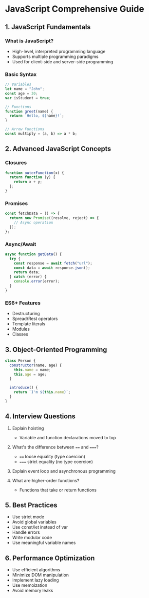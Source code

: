 # JavaScript Comprehensive Guide

## 1. JavaScript Fundamentals

### What is JavaScript?

- High-level, interpreted programming language
- Supports multiple programming paradigms
- Used for client-side and server-side programming

### Basic Syntax

```javascript
// Variables
let name = "John";
const age = 30;
var isStudent = true;

// Functions
function greet(name) {
  return `Hello, ${name}!`;
}

// Arrow Functions
const multiply = (a, b) => a * b;
```

## 2. Advanced JavaScript Concepts

### Closures

```javascript
function outerFunction(x) {
  return function (y) {
    return x + y;
  };
}
```

### Promises

```javascript
const fetchData = () => {
  return new Promise((resolve, reject) => {
    // Async operation
  });
};
```

### Async/Await

```javascript
async function getData() {
  try {
    const response = await fetch("url");
    const data = await response.json();
    return data;
  } catch (error) {
    console.error(error);
  }
}
```

### ES6+ Features

- Destructuring
- Spread/Rest operators
- Template literals
- Modules
- Classes

## 3. Object-Oriented Programming

```javascript
class Person {
  constructor(name, age) {
    this.name = name;
    this.age = age;
  }

  introduce() {
    return `I'm ${this.name}`;
  }
}
```

## 4. Interview Questions

1. Explain hoisting

   - Variable and function declarations moved to top

2. What's the difference between `==` and `===`?

   - `==` loose equality (type coercion)
   - `===` strict equality (no type coercion)

3. Explain event loop and asynchronous programming

4. What are higher-order functions?
   - Functions that take or return functions

## 5. Best Practices

- Use strict mode
- Avoid global variables
- Use const/let instead of var
- Handle errors
- Write modular code
- Use meaningful variable names

## 6. Performance Optimization

- Use efficient algorithms
- Minimize DOM manipulation
- Implement lazy loading
- Use memoization
- Avoid memory leaks
